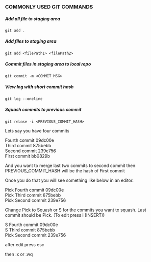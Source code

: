 ### COMMONLY USED GIT COMMANDS

##### Add all file to staging area

    git add .

##### Add files to staging area

    git add <filePath1> <filePath2>

##### Commit files in staging area to local repo

    git commit -m <COMMIT_MSG>

##### View log with short commit hash

    git log --oneline

##### Squash commits to previous commit

    git rebase -i <PREVIOUS_COMMIT_HASH>

Lets say you have four commits

Fourth commit 09dc00e   
Third commit 875bebb    
Second commit 239e756   
First commit bb0829b

And you want to merge last two commits to second commit then PREVIOUS_COMMIT_HASH will be the hash of First commit

Once you do that you will see something like below in an editor.

Pick Fourth commit 09dc00e   
Pick Third commit 875bebb    
Pick Second commit 239e756   

Change Pick to Squash or S for the commits you want to squash. Last commit should be Pick.
(To edit press i (INSERT))

S Fourth commit 09dc00e   
S Third commit 875bebb    
Pick Second commit 239e756   

after edit press esc

then :x or :wq
